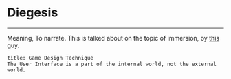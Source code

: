 # Diegesis
---
Meaning, To narrate.
This is talked about on the topic of immersion, by [this](https://www.youtube.com/watch?v=5DANwfC0GWI) guy.
```ad-note
title: Game Design Technique
The User Interface is a part of the internal world, not the external world.
```
